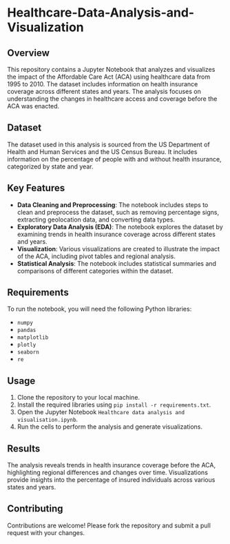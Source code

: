# Healthcare-Data-Analysis-and-Visualization
## Overview
This repository contains a Jupyter Notebook that analyzes and visualizes the impact of the Affordable Care Act (ACA) using healthcare data from 1995 to 2010. The dataset includes information on health insurance coverage across different states and years. The analysis focuses on understanding the changes in healthcare access and coverage before the ACA was enacted.

## Dataset
The dataset used in this analysis is sourced from the US Department of Health and Human Services and the US Census Bureau. It includes information on the percentage of people with and without health insurance, categorized by state and year.

## Key Features
- **Data Cleaning and Preprocessing**: The notebook includes steps to clean and preprocess the dataset, such as removing percentage signs, extracting geolocation data, and converting data types.
- **Exploratory Data Analysis (EDA)**: The notebook explores the dataset by examining trends in health insurance coverage across different states and years.
- **Visualization**: Various visualizations are created to illustrate the impact of the ACA, including pivot tables and regional analysis.
- **Statistical Analysis**: The notebook includes statistical summaries and comparisons of different categories within the dataset.

## Requirements
To run the notebook, you will need the following Python libraries:
- `numpy`
- `pandas`
- `matplotlib`
- `plotly`
- `seaborn`
- `re`

## Usage
1. Clone the repository to your local machine.
2. Install the required libraries using `pip install -r requirements.txt`.
3. Open the Jupyter Notebook `Healthcare data analysis and visualisation.ipynb`.
4. Run the cells to perform the analysis and generate visualizations.

## Results
The analysis reveals trends in health insurance coverage before the ACA, highlighting regional differences and changes over time. Visualizations provide insights into the percentage of insured individuals across various states and years.

## Contributing
Contributions are welcome! Please fork the repository and submit a pull request with your changes.


